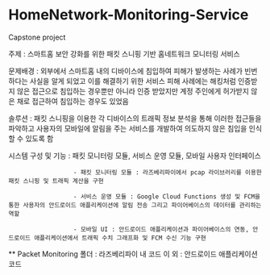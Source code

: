 # HomeNetwork-Monitoring-Service
Capstone project

주제 : 스마트홈 보안 강화를 위한 패킷 스니핑 기반 홈네트워크 모니터링 서비스

문제배경 : 외부에서 스마트홈 내의 디바이스에 침입하여 피해가 발생하는 사례가 빈번하다는 사실을 알게 되었고 이를 해결하기 위한 서비스
          피해 사례에는 해킹처럼 인증받지 않은 접근으로 침입하는 경우뿐만 아니라 인증 받았지만 계정 주인에게 허가받지 않은 채로 접근하여 침입하는 경우도 있었음

솔루션 : 패킷 스니핑을 이용한 각 디바이스의 트래픽 정보 분석을 통해 이러한 접근들을 파악하고 사용자의 모바일에 알림을 주는 서비스를 개발하여 의도하지 않은 침입을 인식할 수 있도록 함

시스템 구성 및 기능 :  패킷 모니터링 모듈, 서비스 운영 모듈, 모바일 사용자 인터페이스

                      - 패킷 모니터링 모듈 : 라즈베리파이에서 pcap 라이브러리를 이용한 패킷 스니핑 및 트래픽 계산을 구현
                      
                      - 서비스 운영 모듈 : Google Cloud Functions 생성 및 FCM을 통한 사용자의 안드로이드 애플리케이션에 알림 전송 그리고 파이어베이스의 데이터를 관리하는 역할
                      
                      - 모바일 UI : 안드로이드 애플리케이션과 파이어베이스의 연동, 안드로이드 애플리케이션에서 트래픽 수치 그래프화 및 FCM 수신 기능 구현


** Packet Monitoring 폴더 : 라즈베리파이 내 코드
   이 외 : 안드로이드 애플리케이션 코드
   


